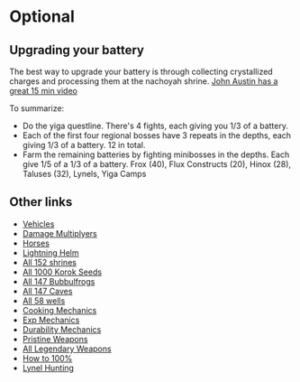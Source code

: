 # Optional

## Upgrading your battery
The best way to upgrade your battery is through collecting crystallized charges and processing them at the nachoyah shrine. [John Austin has a great 15 min video](https://www.youtube.com/watch?v=Bns2u4G44B4)

To summarize:
- Do the yiga questline. There's 4 fights, each giving you 1/3 of a battery.
- Each of the first four regional bosses have 3 repeats in the depths, each giving 1/3 of a battery. 12 in total. 
- Farm the remaining batteries by fighting minibosses in the depths. Each give 1/5 of a 1/3 of a battery. Frox (40), Flux Constructs (20), Hinox (28), Taluses (32), Lynels, Yiga Camps

## Other links
- [Vehicles](https://www.youtube.com/watch?v=qTjnxosD6vE)
- [Damage Multiplyers](https://www.youtube.com/watch?v=MI1SqGw9mL0)
- [Horses](https://www.youtube.com/watch?v=O41CEphDm4c)
- [Lightning Helm](https://www.youtube.com/watch?v=nDRVz85_YoI)
- [All 152 shrines](https://www.youtube.com/watch?v=gJT-g56CVmk)
- [All 1000 Korok Seeds](https://www.youtube.com/watch?v=zJhsac8UvhU&list=PLRYiNkjGrK9NccAkhsot687c5HtF-w3vU)
- [All 147 Bubbulfrogs](https://www.youtube.com/watch?v=lR5OlGR135g)
- [All 147 Caves](https://www.youtube.com/watch?v=KzDBZPazYMY)
- [All 58 wells](https://www.youtube.com/watch?v=alIOt0tQZx8)
- [Cooking Mechanics](https://www.youtube.com/watch?v=ho3fZyokkg8)
- [Exp Mechanics](https://www.youtube.com/watch?v=l4nCHuBzgy0)
- [Durability Mechanics](https://www.youtube.com/watch?v=XG4dYQBcnSk)
- [Pristine Weapons](https://www.youtube.com/watch?v=Qdce0lbWR3g)
- [All Legendary Weapons](https://www.youtube.com/watch?v=XoiUYd5vEC4)
- [How to 100%](https://www.youtube.com/watch?v=wvL0YnIjyCU)
- [Lynel Hunting](https://www.youtube.com/watch?v=hb3eoYXi8Ao)
